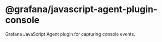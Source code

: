 # @grafana/javascript-agent-plugin-console

Grafana JavaScript Agent plugin for capturing console events.
